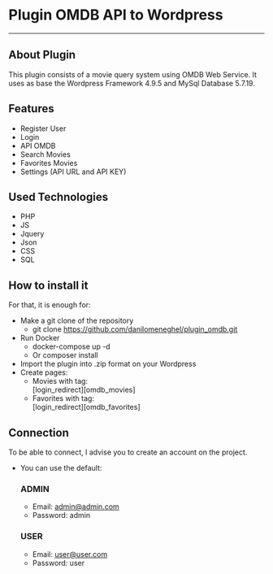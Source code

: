 # Plugin OMDB API to Wordpress
------------------------

## About Plugin
This plugin consists of a movie query system using OMDB Web Service.
It uses as base the Wordpress Framework 4.9.5 and MySql Database 5.7.19.

## Features
- Register User
- Login
- API OMDB
- Search Movies
- Favorites Movies
- Settings (API URL and API KEY)

## Used Technologies
- PHP
- JS
- Jquery
- Json
- CSS
- SQL

## How to install it
For that, it is enough for:
- Make a git clone of the repository
	- git clone https://github.com/danilomeneghel/plugin_omdb.git
- Run Docker
	- docker-compose up -d
	- Or composer install
- Import the plugin into .zip format on your Wordpress
- Create pages:
	- Movies with tag: <br>[login_redirect][omdb_movies]
	- Favorites with tag: <br>[login_redirect][omdb_favorites]

## Connection
To be able to connect, I advise you to create an account on the project.
- You can use the default:
	### ADMIN
    - Email: admin@admin.com
    - Password: admin
	### USER
    - Email: user@user.com
    - Password: user
